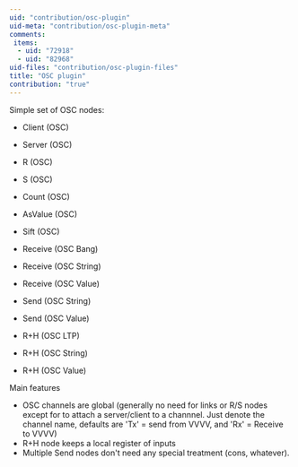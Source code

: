 ```yaml
---
uid: "contribution/osc-plugin"
uid-meta: "contribution/osc-plugin-meta"
comments: 
 items: 
  - uid: "72918"
  - uid: "82968"
uid-files: "contribution/osc-plugin-files"
title: "OSC plugin"
contribution: "true"
---
```


Simple set of OSC nodes:

* <span class="node">Client (OSC)</span>
* <span class="node">Server (OSC)</span>

* <span class="node">R (OSC)</span>
* <span class="node">S (OSC)</span>

* <span class="node">Count (OSC)</span>
* <span class="node">AsValue (OSC)</span>
* <span class="node">Sift (OSC)</span>

* <span class="node">Receive (OSC Bang)</span>
* <span class="node">Receive (OSC String)</span>
* <span class="node">Receive (OSC Value)</span>
* <span class="node">Send (OSC String)</span>
* <span class="node">Send (OSC Value)</span>

* <span class="node">R+H (OSC LTP)</span>
* <span class="node">R+H (OSC String)</span>
* <span class="node">R+H (OSC Value)</span>

Main features
* OSC channels are global (generally no need for links or R/S nodes except for to attach a server/client to a channnel. Just denote the channel name, defaults are 'Tx' = send from VVVV, and 'Rx' = Receive to VVVV)
* R+H node keeps a local register of inputs
* Multiple Send nodes don't need any special treatment (cons, whatever).
